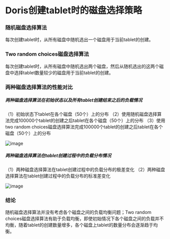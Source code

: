 # Doris创建tablet时的磁盘选择策略


### 随机磁盘选择算法
每次创建tablet时，从所有磁盘中随机选出一个磁盘用于当前tablet的创建。

### Two random choices磁盘选择算法
每次创建tablet时，从所有磁盘中随机选出两个磁盘，然后从随机选出的这两个磁盘中选择tablet数量较少的磁盘用于当前tablet的创建。

### 两种磁盘选择算法的性能对比

##### 两种磁盘选择算法在初始状态以及所有tablet创建结束之后的负载情况
（1）初始状态下tablet在各个磁盘（50个）上的分布
（2）使用随机磁盘选择算法完成100000个tablet的创建之后tablet在各个磁盘（50个）上的分布
（3）使用two random choices磁盘选择算法完成100000个tablet的创建之后tablet在各个磁盘（50个）上的分布

![image](https://github.com/weizuo93/MyCode/blob/two_random_choices_disk_selection_for_tablet_creation/image/bar.png)

##### 两种磁盘选择算法在tablet创建过程中的负载分布情况
（1）两种磁盘选择算法在tablet创建过程中的负载分布的极差变化
（2）两种磁盘选择算法在tablet创建过程中的负载分布的标准差变化

![image](https://github.com/weizuo93/MyCode/blob/two_random_choices_disk_selection_for_tablet_creation/image/plot.png)

### 结论
随机磁盘选择算法并没有考虑各个磁盘之间的负载均衡问题；Two random choices磁盘选择算法有助于负载均衡，即使初始情况下各个磁盘之间的负载并不均衡，随着tablet的创建数量增多，各个磁盘上tablet的数量分布会逐渐趋于均衡。
